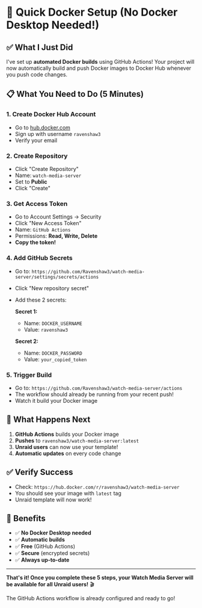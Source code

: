 # 🚀 Quick Docker Setup (No Docker Desktop Needed!)

## ✅ **What I Just Did**

I've set up **automated Docker builds** using GitHub Actions! Your project will now automatically build and push Docker images to Docker Hub whenever you push code changes.

## 📋 **What You Need to Do (5 Minutes)**

### **1. Create Docker Hub Account**
- Go to [hub.docker.com](https://hub.docker.com)
- Sign up with username `ravenshaw3`
- Verify your email

### **2. Create Repository**
- Click "Create Repository"
- Name: `watch-media-server`
- Set to **Public**
- Click "Create"

### **3. Get Access Token**
- Go to Account Settings → Security
- Click "New Access Token"
- Name: `GitHub Actions`
- Permissions: **Read, Write, Delete**
- **Copy the token!**

### **4. Add GitHub Secrets**
- Go to: `https://github.com/Ravenshaw3/watch-media-server/settings/secrets/actions`
- Click "New repository secret"
- Add these 2 secrets:

  **Secret 1:**
  - Name: `DOCKER_USERNAME`
  - Value: `ravenshaw3`

  **Secret 2:**
  - Name: `DOCKER_PASSWORD`
  - Value: `your_copied_token`

### **5. Trigger Build**
- Go to: `https://github.com/Ravenshaw3/watch-media-server/actions`
- The workflow should already be running from your recent push!
- Watch it build your Docker image

## 🎯 **What Happens Next**

1. **GitHub Actions** builds your Docker image
2. **Pushes** to `ravenshaw3/watch-media-server:latest`
3. **Unraid users** can now use your template!
4. **Automatic updates** on every code change

## ✅ **Verify Success**

- Check: `https://hub.docker.com/r/ravenshaw3/watch-media-server`
- You should see your image with `latest` tag
- Unraid template will now work!

## 🎉 **Benefits**

- ✅ **No Docker Desktop needed**
- ✅ **Automatic builds**
- ✅ **Free** (GitHub Actions)
- ✅ **Secure** (encrypted secrets)
- ✅ **Always up-to-date**

---

**That's it! Once you complete these 5 steps, your Watch Media Server will be available for all Unraid users!** 🎬

The GitHub Actions workflow is already configured and ready to go!

